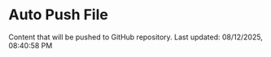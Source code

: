 # Auto Push File

Content that will be pushed to GitHub repository.
Last updated: 08/12/2025, 08:40:58 PM